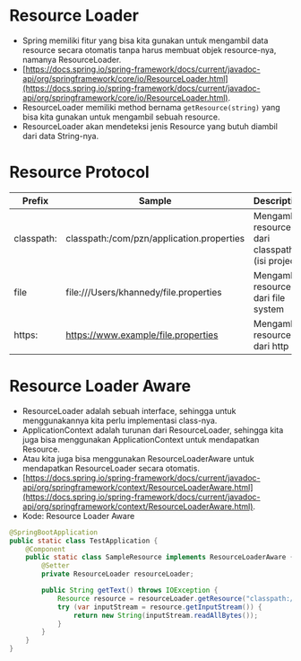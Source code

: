# Resource Loader
- Spring memiliki fitur yang bisa kita gunakan untuk mengambil data resource secara otomatis tanpa harus membuat objek resource-nya, namanya ResourceLoader.
- [https://docs.spring.io/spring-framework/docs/current/javadoc-api/org/springframework/core/io/ResourceLoader.html](https://docs.spring.io/spring-framework/docs/current/javadoc-api/org/springframework/core/io/ResourceLoader.html).
- ResourceLoader memiliki method bernama ``` getResource(string) ``` yang bisa kita gunakan untuk mengambil sebuah resource.
- ResourceLoader akan mendeteksi jenis Resource yang butuh diambil dari data String-nya.

# Resource Protocol
| Prefix     | Sample                                    | Description                                     |
|------------|-------------------------------------------|-------------------------------------------------|
| classpath: | classpath:/com/pzn/application.properties | Mengambil resource dari classpath (isi project) |
| file       | file:///Users/khannedy/file.properties    | Mengambil resource dari file system             |
| https:     | https://www.example/file.properties       | Mengambil resource dari http                    |

# Resource Loader Aware
- ResourceLoader adalah sebuah interface, sehingga untuk menggunakannya kita perlu implementasi class-nya.
- ApplicationContext adalah turunan dari ResourceLoader, sehingga kita juga bisa menggunakan ApplicationContext untuk mendapatkan Resource.
- Atau kita juga bisa menggunakan ResourceLoaderAware untuk mendapatkan ResourceLoader secara otomatis.
- [https://docs.spring.io/spring-framework/docs/current/javadoc-api/org/springframework/context/ResourceLoaderAware.html](https://docs.spring.io/spring-framework/docs/current/javadoc-api/org/springframework/context/ResourceLoaderAware.html).
- Kode: Resource Loader Aware
```java
@SpringBootApplication
public static class TestApplication {
    @Component
    public static class SampleResource implements ResourceLoaderAware {
        @Setter
        private ResourceLoader resourceLoader;

        public String getText() throws IOException {
            Resource resource = resourceLoader.getResource("classpath://resource.txt");
            try (var inputStream = resource.getInputStream()) {
                return new String(inputStream.readAllBytes());
            }
        }
    }
}
```